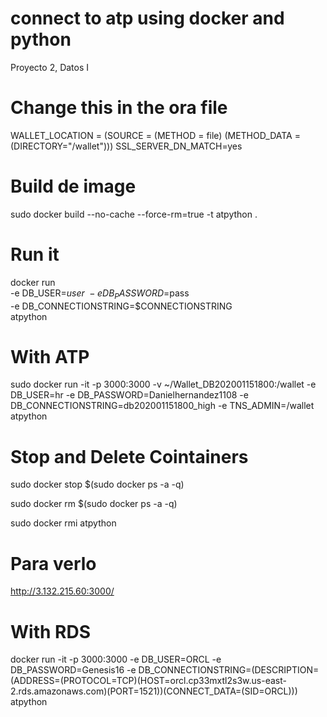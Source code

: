 # connect to atp using docker and python
Proyecto 2, Datos I

# Change this in the ora file
WALLET_LOCATION = (SOURCE = (METHOD = file) (METHOD_DATA = (DIRECTORY="/wallet")))
SSL_SERVER_DN_MATCH=yes

# Build de image 
sudo docker build --no-cache --force-rm=true -t atpython .

# Run it 

docker run \
-e DB_USER=$user \
-e DB_PASSWORD=$pass \
-e DB_CONNECTIONSTRING=$CONNECTIONSTRING \
atpython

# With ATP 

sudo docker run -it -p 3000:3000 -v ~/Wallet_DB202001151800:/wallet -e DB_USER=hr -e DB_PASSWORD=Danielhernandez1108 -e DB_CONNECTIONSTRING=db202001151800_high -e TNS_ADMIN=/wallet atpython

# Stop and Delete Cointainers
sudo docker stop $(sudo docker ps -a -q)

sudo docker rm $(sudo docker ps -a -q)

sudo docker rmi atpython

# Para verlo
http://3.132.215.60:3000/

# With RDS
docker run -it -p 3000:3000 -e DB_USER=ORCL -e DB_PASSWORD=Genesis16 -e DB_CONNECTIONSTRING=(DESCRIPTION=(ADDRESS=(PROTOCOL=TCP)(HOST=orcl.cp33mxtl2s3w.us-east-2.rds.amazonaws.com)(PORT=1521))(CONNECT_DATA=(SID=ORCL))) atpython

